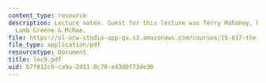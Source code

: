 ```yaml
---
content_type: resource
description: Lecture notes. Guest for this lecture was Terry Mahoney, Partner, Leboeuf
  Lamb Greene & McRae.
file: https://ol-ocw-studio-app-qa.s3.amazonaws.com/courses/15-617-the-law-of-corporate-finance-and-financial-markets-spring-2004/b7f812c6ca9a24118c70e43d0f73de38_lec9.pdf
file_type: application/pdf
resourcetype: Document
title: lec9.pdf
uid: b7f812c6-ca9a-2411-8c70-e43d0f73de38
---
```

